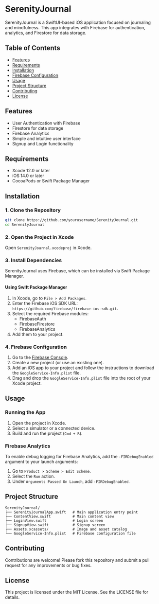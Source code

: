 
# SerenityJournal

SerenityJournal is a SwiftUI-based iOS application focused on journaling and mindfulness. This app integrates with Firebase for authentication, analytics, and Firestore for data storage.

## Table of Contents
- [Features](#features)
- [Requirements](#requirements)
- [Installation](#installation)
- [Firebase Configuration](#firebase-configuration)
- [Usage](#usage)
- [Project Structure](#project-structure)
- [Contributing](#contributing)
- [License](#license)

## Features
- User Authentication with Firebase
- Firestore for data storage
- Firebase Analytics
- Simple and intuitive user interface
- Signup and Login functionality

## Requirements
- Xcode 12.0 or later
- iOS 14.0 or later
- CocoaPods or Swift Package Manager

## Installation

### 1. Clone the Repository
```sh
git clone https://github.com/yourusername/SerenityJournal.git
cd SerenityJournal
```

### 2. Open the Project in Xcode
Open `SerenityJournal.xcodeproj` in Xcode.

### 3. Install Dependencies
SerenityJournal uses Firebase, which can be installed via Swift Package Manager.

#### Using Swift Package Manager
1. In Xcode, go to `File > Add Packages`.
2. Enter the Firebase iOS SDK URL: `https://github.com/firebase/firebase-ios-sdk.git`.
3. Select the required Firebase modules:
   - FirebaseAuth
   - FirebaseFirestore
   - FirebaseAnalytics
4. Add them to your project.

### 4. Firebase Configuration
1. Go to the [Firebase Console](https://console.firebase.google.com/).
2. Create a new project (or use an existing one).
3. Add an iOS app to your project and follow the instructions to download the `GoogleService-Info.plist` file.
4. Drag and drop the `GoogleService-Info.plist` file into the root of your Xcode project.

## Usage

### Running the App
1. Open the project in Xcode.
2. Select a simulator or a connected device.
3. Build and run the project (`Cmd + R`).

### Firebase Analytics
To enable debug logging for Firebase Analytics, add the `-FIRDebugEnabled` argument to your launch arguments:
1. Go to `Product > Scheme > Edit Scheme`.
2. Select the `Run` action.
3. Under `Arguments Passed On Launch`, add `-FIRDebugEnabled`.

## Project Structure
```
SerenityJournal/
├── SerenityJournalApp.swift   # Main application entry point
├── ContentView.swift          # Main content view
├── LoginView.swift            # Login screen
├── SignupView.swift           # Signup screen
├── Assets.xcassets/           # Image and asset catalog
└── GoogleService-Info.plist   # Firebase configuration file
```

## Contributing
Contributions are welcome! Please fork this repository and submit a pull request for any improvements or bug fixes.

## License
This project is licensed under the MIT License. See the LICENSE file for details.
